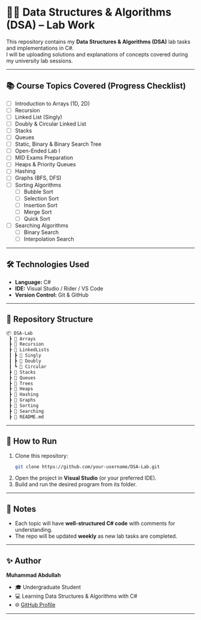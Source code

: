 # 🧑‍💻 Data Structures & Algorithms (DSA) – Lab Work

This repository contains my **Data Structures & Algorithms (DSA)** lab tasks and implementations in C#.  
I will be uploading solutions and explanations of concepts covered during my university lab sessions.

---

## 📚 Course Topics Covered (Progress Checklist)
- [ ] Introduction to Arrays (1D, 2D)  
- [ ] Recursion  
- [ ] Linked List (Singly)  
- [ ] Doubly & Circular Linked List  
- [ ] Stacks  
- [ ] Queues  
- [ ] Static, Binary & Binary Search Tree  
- [ ] Open-Ended Lab I  
- [ ] MID Exams Preparation  
- [ ] Heaps & Priority Queues  
- [ ] Hashing  
- [ ] Graphs (BFS, DFS)  
- [ ] Sorting Algorithms  
  - [ ] Bubble Sort  
  - [ ] Selection Sort  
  - [ ] Insertion Sort  
  - [ ] Merge Sort  
  - [ ] Quick Sort  
- [ ] Searching Algorithms  
  - [ ] Binary Search  
  - [ ] Interpolation Search  

---

## 🛠️ Technologies Used
- **Language:** C#  
- **IDE:** Visual Studio / Rider / VS Code  
- **Version Control:** Git & GitHub  

---

## 📂 Repository Structure
```bash
📦 DSA-Lab
 ┣ 📁 Arrays
 ┣ 📁 Recursion
 ┣ 📁 LinkedLists
 ┃ ┣ 📁 Singly
 ┃ ┣ 📁 Doubly
 ┃ ┗ 📁 Circular
 ┣ 📁 Stacks
 ┣ 📁 Queues
 ┣ 📁 Trees
 ┣ 📁 Heaps
 ┣ 📁 Hashing
 ┣ 📁 Graphs
 ┣ 📁 Sorting
 ┣ 📁 Searching
 ┣ 📄 README.md
```

---

## 🚀 How to Run
1. Clone this repository:
   ```bash
   git clone https://github.com/your-username/DSA-Lab.git
   ```
2. Open the project in **Visual Studio** (or your preferred IDE).  
3. Build and run the desired program from its folder.  

---

## 📌 Notes
- Each topic will have **well-structured C# code** with comments for understanding.  
- The repo will be updated **weekly** as new lab tasks are completed.  

---

## ✨ Author
**Muhammad Abdullah**  
- 🎓 Undergraduate Student  
- 💻 Learning Data Structures & Algorithms with C#  
- 🌐 [GitHub Profile](https://github.com/your-username)  

---
